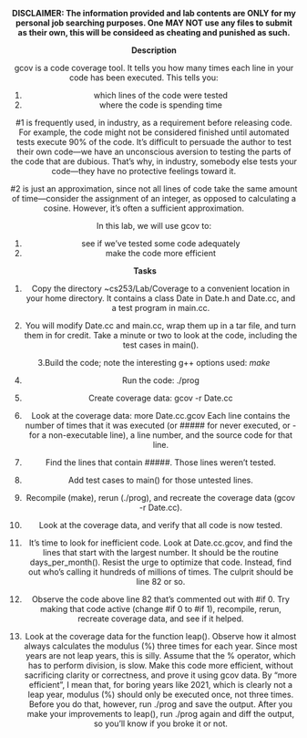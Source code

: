 <b><header>DISCLAIMER:
The information provided and lab contents are ONLY for my personal job searching purposes. One MAY NOT use any files to submit as their own, this will be consideed as cheating and punished as such. </b><header>

<b>Description</b>

gcov is a code coverage tool. It tells you how many times each line in your code has been executed. This tells you:                 

1. which lines of the code were tested
2. where the code is spending time


#1 is frequently used, in industry, as a requirement before releasing code. For example, the code might not be considered finished until automated tests execute 90% of the code. It’s difficult to persuade the author to test their own code—we have an unconscious aversion to testing the parts of the code that are dubious. That’s why, in industry, somebody else tests your code—they have no protective feelings toward it.                 

#2 is just an approximation, since not all lines of code take the same amount of time—consider the assignment of an integer, as opposed to calculating a cosine. However, it’s often a sufficient approximation.                 

In this lab, we will use gcov to:

1. see if we’ve tested some code adequately
2. make the code more efficient


<b>Tasks</b>                
1. Copy the directory ~cs253/Lab/Coverage to a convenient location in your home directory. It contains a class Date in Date.h and Date.cc, and a test program in main.cc.

2. You will modify Date.cc and main.cc, wrap them up in a tar file, and turn them in for credit. Take a minute or two to look at the code, including the test cases in main().

3.Build the code; note the interesting g++ options used:
<i>make</i>

4. Run the code:
./prog

5. Create coverage data:
gcov -r Date.cc

6. Look at the coverage data:
more Date.cc.gcov
Each line contains the number of times that it was executed (or ##### for never executed, or - for a non-executable line), a line number, and the source code for that line.

7. Find the lines that contain #####. Those lines weren’t tested.

8. Add test cases to main() for those untested lines.

9. Recompile (make), rerun (./prog), and recreate the coverage data (gcov -r Date.cc).

10. Look at the coverage data, and verify that all code is now tested.

11. It’s time to look for inefficient code. Look at Date.cc.gcov, and find the lines that start with the largest number. It should be the routine days_per_month(). Resist the urge to optimize that code. Instead, find out who’s calling it hundreds of millions of times. The culprit should be line 82 or so.

12. Observe the code above line 82 that’s commented out with #if 0. Try making that code active (change #if 0 to #if 1), recompile, rerun, recreate coverage data, and see if it helped.

13. Look at the coverage data for the function leap(). Observe how it almost always calculates the modulus (%) three times for each year. Since most years are not leap years, this is silly. Assume that the % operator, which has to perform division, is slow.
Make this code more efficient, without sacrificing clarity or correctness, and prove it using gcov data. By “more efficient”, I mean that, for boring years like 2021, which is clearly not a leap year, modulus (%) should only be executed once, not three times. Before you do that, however, run ./prog and save the output. After you make your improvements to leap(), run ./prog again and diff the output, so you’ll know if you broke it or not.

